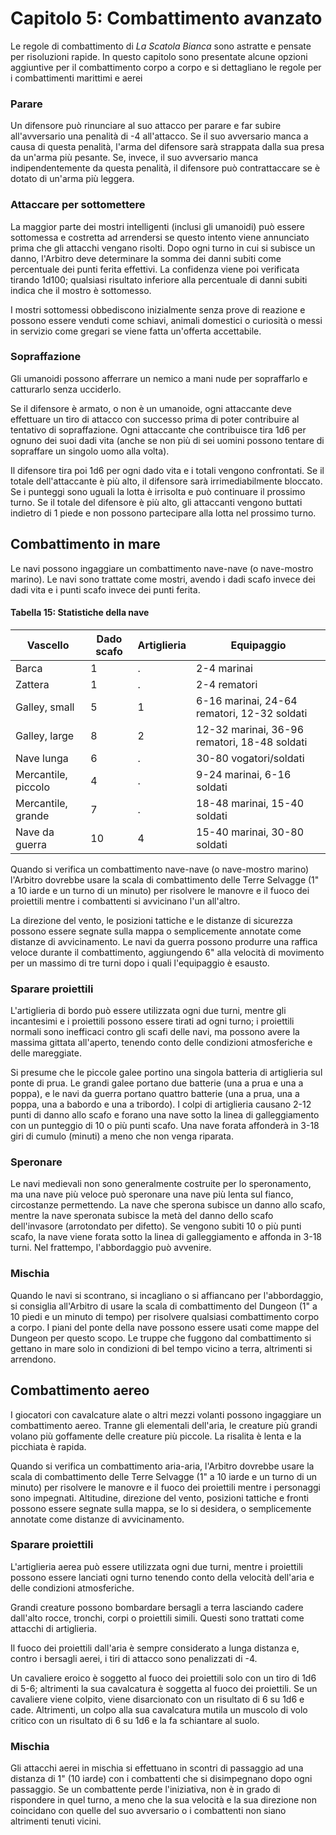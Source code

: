 # Capitolo 5: Combattimento avanzato

Le regole di combattimento di *La Scatola Bianca* sono astratte e pensate per risoluzioni rapide. In questo capitolo sono presentate alcune opzioni aggiuntive per il combattimento corpo a corpo e si dettagliano le regole per i combattimenti marittimi e aerei

### Parare
Un difensore può rinunciare al suo attacco per parare e far subire all'avversario una penalità di -4 all'attacco. Se il suo avversario manca a causa di questa penalità, l'arma del difensore sarà strappata dalla sua presa da un'arma più pesante. Se, invece, il suo avversario manca indipendentemente da questa penalità, il difensore può contrattaccare se è dotato di un'arma più leggera.

### Attaccare per sottomettere
La maggior parte dei mostri intelligenti (inclusi gli umanoidi) può essere sottomessa e costretta ad arrendersi se questo intento viene annunciato prima che gli attacchi vengano risolti. Dopo ogni turno in cui si subisce un danno, l'Arbitro deve determinare la somma dei danni subiti come percentuale dei punti ferita effettivi. La confidenza viene poi verificata tirando 1d100; qualsiasi risultato inferiore alla percentuale di danni subiti indica che il mostro è sottomesso.

I mostri sottomessi obbediscono inizialmente senza prove di reazione e possono essere venduti come schiavi, animali domestici o curiosità o messi in servizio come gregari se viene fatta un'offerta accettabile.

### Sopraffazione
Gli umanoidi possono afferrare un nemico a mani nude per sopraffarlo e catturarlo senza ucciderlo.

Se il difensore è armato, o non è un umanoide, ogni attaccante deve effettuare un tiro di attacco con successo prima di poter contribuire al tentativo di sopraffazione. Ogni attaccante che contribuisce tira 1d6 per ognuno dei suoi dadi vita (anche se non più di sei uomini possono tentare di sopraffare un singolo uomo alla volta).

Il difensore tira poi 1d6 per ogni dado vita e i totali vengono confrontati. Se il totale dell'attaccante è più alto, il difensore sarà irrimediabilmente bloccato. Se i punteggi sono uguali la lotta è irrisolta e può continuare il prossimo turno. Se il totale del difensore è più alto, gli attaccanti vengono buttati indietro di 1 piede e non possono partecipare alla lotta nel prossimo turno.

## Combattimento in mare
Le navi possono ingaggiare un combattimento nave-nave (o nave-mostro marino). Le navi sono trattate come mostri, avendo i dadi scafo invece dei dadi vita e i punti scafo invece dei punti ferita.

#### Tabella 15: Statistiche della nave

| Vascello            | Dado scafo | Artiglieria | Equipaggio                                   |
|---------------------|------------|-------------|----------------------------------------------|
| Barca               | 1          | .           | 2-4 marinai                                  |
| Zattera             | 1          | .           | 2-4 rematori                                 |
| Galley, small       | 5          | 1           | 6-16 marinai, 24-64 rematori, 12-32 soldati  |
| Galley, large       | 8          | 2           | 12-32 marinai, 36-96 rematori, 18-48 soldati |
| Nave lunga          | 6          | .           | 30-80 vogatori/soldati                       |
| Mercantile, piccolo | 4          | .           | 9-24 marinai, 6-16 soldati                   |
| Mercantile, grande  | 7          | .           | 18-48 marinai, 15-40 soldati                 |
| Nave da guerra      | 10         | 4           | 15-40 marinai, 30-80 soldati                 |

Quando si verifica un combattimento nave-nave (o nave-mostro marino) l'Arbitro dovrebbe usare la scala di combattimento delle Terre Selvagge (1" a 10 iarde e un turno di un minuto) per risolvere le manovre e il fuoco dei proiettili mentre i combattenti si avvicinano l'un all'altro.

La direzione del vento, le posizioni tattiche e le distanze di sicurezza possono essere segnate sulla mappa o semplicemente annotate come distanze di avvicinamento. Le navi da guerra possono produrre una raffica veloce durante il combattimento, aggiungendo 6" alla velocità di movimento per un massimo di tre turni dopo i quali l'equipaggio è esausto.

### Sparare proiettili
L'artiglieria di bordo può essere utilizzata ogni due turni, mentre gli incantesimi e i proiettili possono essere tirati ad ogni turno; i proiettili normali sono inefficaci contro gli scafi delle navi, ma possono avere la massima gittata all'aperto, tenendo conto delle condizioni atmosferiche e delle mareggiate.

Si presume che le piccole galee portino una singola batteria di artiglieria sul ponte di prua. Le grandi galee portano due batterie (una a prua e una a poppa), e le navi da guerra portano quattro batterie (una a prua, una a poppa, una a babordo e una a tribordo). I colpi di artiglieria causano 2-12 punti di danno allo scafo e forano una nave sotto la linea di galleggiamento con un punteggio di 10 o più punti scafo. Una nave forata affonderà in 3-18 giri di cumulo (minuti) a meno che non venga riparata.

### Speronare
Le navi medievali non sono generalmente costruite per lo speronamento, ma una nave più veloce può speronare una nave più lenta sul fianco, circostanze permettendo. La nave che sperona subisce un danno allo scafo, mentre la nave speronata subisce la metà del danno dello scafo dell'invasore (arrotondato per difetto). Se vengono subiti 10 o più punti scafo, la nave viene forata sotto la linea di galleggiamento e affonda in 3-18 turni. Nel frattempo, l'abbordaggio può avvenire.

### Mischia
Quando le navi si scontrano, si incagliano o si affiancano per l'abbordaggio, si consiglia all'Arbitro di usare la scala di combattimento del Dungeon (1" a 10 piedi e un minuto di tempo) per risolvere qualsiasi combattimento corpo a corpo. I piani del ponte della nave possono essere usati come mappe del Dungeon per questo scopo. Le truppe che fuggono dal combattimento si gettano in mare solo in condizioni di bel tempo vicino a terra, altrimenti si arrendono.

## Combattimento aereo
I giocatori con cavalcature alate o altri mezzi volanti possono ingaggiare un combattimento aereo. Tranne gli elementali dell'aria, le creature più grandi volano più goffamente delle creature più piccole. La risalita è lenta e la picchiata è rapida.

Quando si verifica un combattimento aria-aria, l'Arbitro dovrebbe usare la scala di combattimento delle Terre Selvagge (1" a 10 iarde e un turno di un minuto) per risolvere le manovre e il fuoco dei proiettili mentre i personaggi sono impegnati. Altitudine, direzione del vento, posizioni tattiche e fronti possono essere segnate sulla mappa, se lo si desidera, o semplicemente annotate come distanze di avvicinamento.

### Sparare proiettili
L'artiglieria aerea può essere utilizzata ogni due turni, mentre i proiettili possono essere lanciati ogni turno tenendo conto della velocità dell'aria e delle condizioni atmosferiche.

Grandi creature possono bombardare bersagli a terra lasciando cadere dall'alto rocce, tronchi, corpi o proiettili simili. Questi sono trattati come attacchi di artiglieria.

Il fuoco dei proiettili dall'aria è sempre considerato a lunga distanza e, contro i bersagli aerei, i tiri di attacco sono penalizzati di -4.

Un cavaliere eroico è soggetto al fuoco dei proiettili solo con un tiro di 1d6 di 5-6; altrimenti la sua cavalcatura è soggetta al fuoco dei proiettili. Se un cavaliere viene colpito, viene disarcionato con un risultato di 6 su 1d6 e cade. Altrimenti, un colpo alla sua cavalcatura mutila un muscolo di volo critico con un risultato di 6 su 1d6 e la fa schiantare al suolo.

### Mischia
Gli attacchi aerei in mischia si effettuano in scontri di passaggio ad una distanza di 1" (10 iarde) con i combattenti che si disimpegnano dopo ogni passaggio. Se un combattente perde l'iniziativa, non è in grado di rispondere in quel turno, a meno che la sua velocità e la sua direzione non coincidano con quelle del suo avversario o i combattenti non siano altrimenti tenuti vicini.
